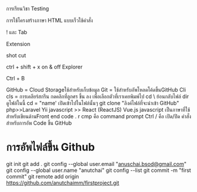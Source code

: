การเรียนวิชา Testing

การใช้โครงสร้างภาษา HTML แบบเร็วใช้คำสั่ง

! และ Tab

Extension

shot cut

ctrl + shift + x
on & off Explorer

Ctrl + B

GitHub = Cloud Storageใช้สำหรับเก็บข้อมูล
Git = ใช้สำหรับอัพโหลดโค้ดขึ้นGitHub
Cli
cls = การเคลียร์สกรีน
กดคลิกที่ลูกศร ขึ้น ลง เพื่อเลือกตัวที่เราเคยพิมพ์ไป
cd \ ย้อนกลับไฟล์
dir ดูไฟล์ในนี้
cd = "name' เปิดเข้าไปในไฟล์นั้นๆ
git clone "ลิงค์ไฟล์ที่จะนำเข้า GitHub"
php>>Laravel Yii
javascript >> React (ReactJS) Vue.js
javascript เป็นภาษาที่ใช้สำหรับเขียนด้านFront end
code . r 
cmp คือ command prompt
Ctrl / คือ เปิด/ปิด
คำสั่งสำหรับการอัพ Code ขึ้น GitHub
# การอัพไฟล์ขึ้น Github
git init
git add .
git config --global user.email "anuschai.bsod@gmail.com"
git config --global user.name "anutchai"
git config --list
git commit -m "first commit"
git remote add origin https://github.com/anutchaimm/firstproject.git